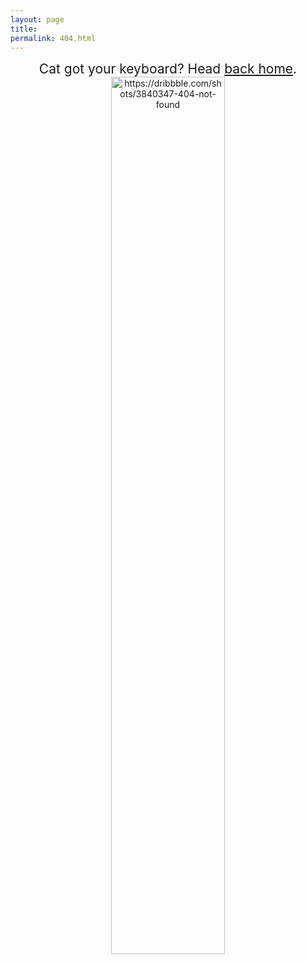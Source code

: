 ```yaml
---
layout: page
title:
permalink: 404.html
---
```


<center style="font-size:1.5em;">Cat got your keyboard? Head <a href="{{ site.baseurl }}/">back home</a>.</center>
<center>
    <img style="width:60%;" src="{{ site.baseurl }}/images/404.gif" alt="https://dribbble.com/shots/3840347-404-not-found"/>
</center>

<!-- <center>Kitty credits: <a href="https://dribbble.com/cupiw">Cupi Wong</a></center> -->
